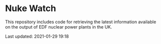 # Nuke Watch

This repository includes code for retrieving the latest information available on the output of EDF nuclear power plants in the UK.

Last updated: 2021-01-29 19:18